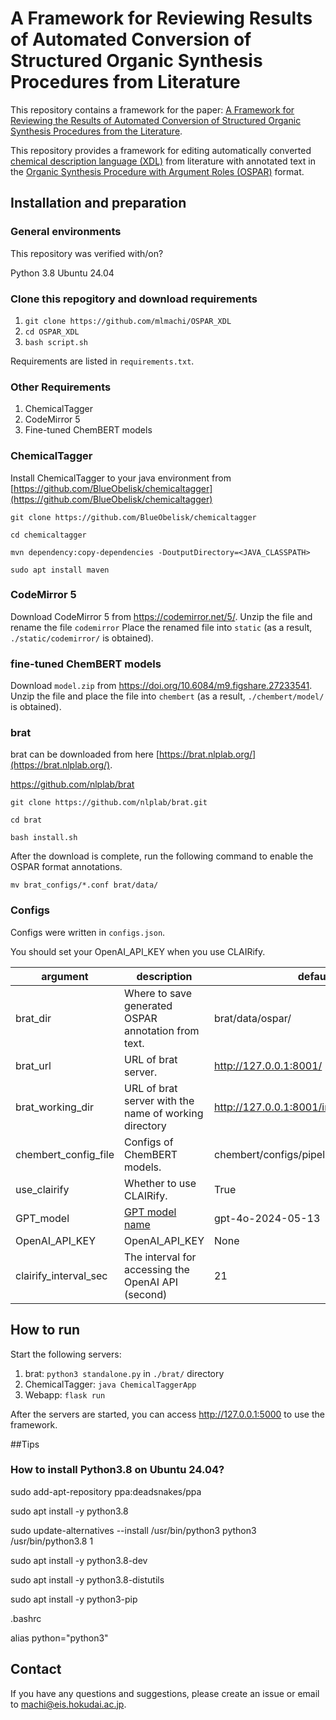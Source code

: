 # A Framework for Reviewing Results of Automated Conversion of Structured Organic Synthesis Procedures from Literature

This repository contains a framework for the paper: [A Framework for Reviewing the Results of Automated Conversion of Structured Organic Synthesis Procedures from the Literature]().

This repository provides a framework for editing automatically converted [chemical description language (XDL)](https://croningroup.gitlab.io/chemputer/xdl/standard/index.html) from literature with annotated text in the [Organic Synthesis Procedure with Argument Roles (OSPAR)](https://pubs.acs.org/doi/10.1021/acs.jcim.3c01449) format.


## Installation and preparation

### General environments

This repository was verified with/on?

Python 3.8
Ubuntu 24.04


### Clone this repogitory and download requirements
1. `git clone https://github.com/mlmachi/OSPAR_XDL`
2. `cd OSPAR_XDL`
3. `bash script.sh`

Requirements are listed in `requirements.txt`.

### Other Requirements
1. ChemicalTagger
2. CodeMirror 5
3. Fine-tuned ChemBERT models


### ChemicalTagger
Install ChemicalTagger to your java environment from [https://github.com/BlueObelisk/chemicaltagger](https://github.com/BlueObelisk/chemicaltagger)


`git clone https://github.com/BlueObelisk/chemicaltagger`

`cd chemicaltagger`

`mvn dependency:copy-dependencies -DoutputDirectory=<JAVA_CLASSPATH>`


`sudo apt install maven`


### CodeMirror 5
Download CodeMirror 5 from https://codemirror.net/5/.
Unzip the file and rename the file `codemirror`
Place the renamed file into `static` (as a result, `./static/codemirror/` is obtained).

### fine-tuned ChemBERT models
Download `model.zip` from https://doi.org/10.6084/m9.figshare.27233541.
Unzip the file and place the file into `chembert` (as a result, `./chembert/model/` is obtained).





### brat
brat can be downloaded from here [https://brat.nlplab.org/](https://brat.nlplab.org/).

https://github.com/nlplab/brat

`git clone https://github.com/nlplab/brat.git`

`cd brat`

`bash install.sh`

After the download is complete, run the following command to enable the OSPAR format annotations.

`mv brat_configs/*.conf brat/data/`



### Configs
Configs were written in `configs.json`.

You should set your OpenAI_API_KEY when you use CLAIRify.

| argument | description | default |
| ---- | ---- | ---- |
| brat_dir | Where to save generated OSPAR annotation from text. | brat/data/ospar/ |
| brat_url | URL of brat server. | http://127.0.0.1:8001/ |
| brat_working_dir | URL of brat server with the name of working directory | http://127.0.0.1:8001/index.xhtml#/ospar/ |
| chembert_config_file | Configs of ChemBERT models. | chembert/configs/pipeline.json |
| use_clairify | Whether to use CLAIRify. | True |
| GPT_model | [GPT model name](https://platform.openai.com/docs/models) | gpt-4o-2024-05-13  |
| OpenAI_API_KEY | OpenAI_API_KEY | None |
| clairify_interval_sec | The interval for accessing the OpenAI API (second) | 21 |


## How to run
Start the following servers:
1. brat: `python3 standalone.py` in `./brat/` directory
2. ChemicalTagger: `java ChemicalTaggerApp`
3. Webapp: `flask run`

After the servers are started, you can access http://127.0.0.1:5000 to use the framework.



##Tips

### How to install Python3.8 on Ubuntu 24.04?

sudo add-apt-repository ppa:deadsnakes/ppa

sudo apt install -y python3.8

sudo update-alternatives --install /usr/bin/python3 python3 /usr/bin/python3.8 1

sudo apt install -y python3.8-dev

sudo apt install -y python3.8-distutils

sudo apt install -y python3-pip


.bashrc

alias python="python3"




## Contact
If you have any questions and suggestions, please create an issue or email to [machi@eis.hokudai.ac.jp](mailto:machi@eis.hokudai.ac.jp).
